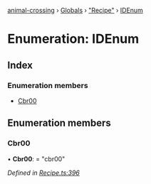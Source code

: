 [animal-crossing](../README.md) › [Globals](../globals.md) › ["Recipe"](../modules/_recipe_.md) › [IDEnum](_recipe_.idenum.md)

# Enumeration: IDEnum

## Index

### Enumeration members

* [Cbr00](_recipe_.idenum.md#cbr00)

## Enumeration members

###  Cbr00

• **Cbr00**: = "cbr00"

*Defined in [Recipe.ts:396](https://github.com/Norviah/animal-crossing/blob/ac736df/module/types/Recipe.ts#L396)*
